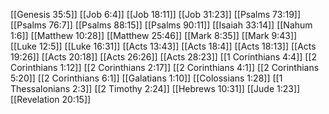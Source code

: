 [[Genesis 35:5]]
[[Job 6:4]]
[[Job 18:11]]
[[Job 31:23]]
[[Psalms 73:19]]
[[Psalms 76:7]]
[[Psalms 88:15]]
[[Psalms 90:11]]
[[Isaiah 33:14]]
[[Nahum 1:6]]
[[Matthew 10:28]]
[[Matthew 25:46]]
[[Mark 8:35]]
[[Mark 9:43]]
[[Luke 12:5]]
[[Luke 16:31]]
[[Acts 13:43]]
[[Acts 18:4]]
[[Acts 18:13]]
[[Acts 19:26]]
[[Acts 20:18]]
[[Acts 26:26]]
[[Acts 28:23]]
[[1 Corinthians 4:4]]
[[2 Corinthians 1:12]]
[[2 Corinthians 2:17]]
[[2 Corinthians 4:1]]
[[2 Corinthians 5:20]]
[[2 Corinthians 6:1]]
[[Galatians 1:10]]
[[Colossians 1:28]]
[[1 Thessalonians 2:3]]
[[2 Timothy 2:24]]
[[Hebrews 10:31]]
[[Jude 1:23]]
[[Revelation 20:15]]
